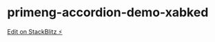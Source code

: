 # primeng-accordion-demo-xabked

[Edit on StackBlitz ⚡️](https://stackblitz.com/edit/primeng-accordion-demo-xabked)